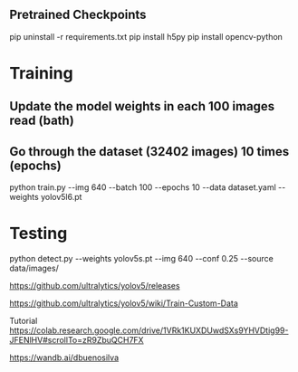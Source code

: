 
## Pretrained Checkpoints
pip uninstall -r requirements.txt
pip install h5py
pip install opencv-python

# Training
## Update the model weights in each 100 images read (bath)
## Go through the dataset (32402 images) 10 times (epochs) 
python train.py --img 640 --batch 100 --epochs 10 --data dataset.yaml --weights yolov5l6.pt

# Testing
python detect.py --weights yolov5s.pt --img 640 --conf 0.25 --source data/images/


https://github.com/ultralytics/yolov5/releases

https://github.com/ultralytics/yolov5/wiki/Train-Custom-Data


Tutorial
https://colab.research.google.com/drive/1VRk1KUXDUwdSXs9YHVDtig99-JFENlHV#scrollTo=zR9ZbuQCH7FX


https://wandb.ai/dbuenosilva

